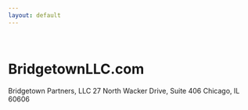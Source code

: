 ```yaml
---
layout: default
---
```

&nbsp;<br/>

BridgetownLLC.com
===

Bridgetown Partners, LLC
27 North Wacker Drive, Suite 406
Chicago, IL 60606
&nbsp;<br/>
